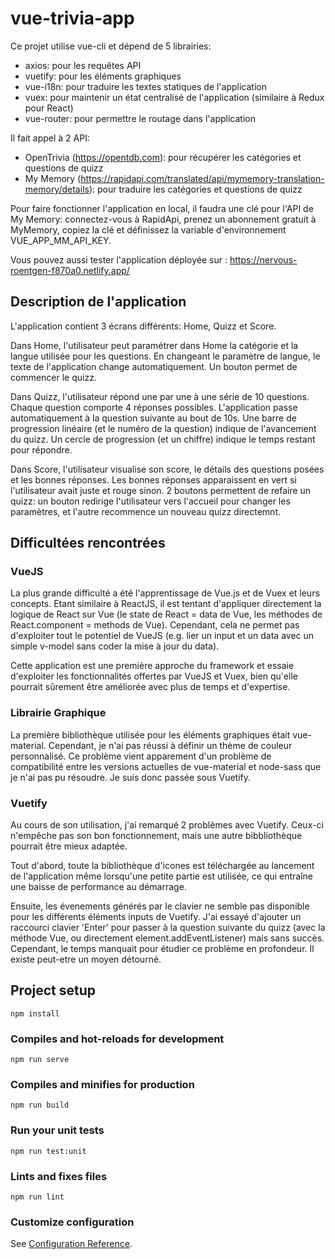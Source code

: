 # vue-trivia-app

Ce projet utilise vue-cli et dépend de 5 librairies:
* axios: pour les requêtes API
* vuetify: pour les éléments graphiques
* vue-i18n: pour traduire les textes statiques de l'application
* vuex: pour maintenir un état centralisé de l'application (similaire à Redux pour React)
* vue-router: pour permettre le routage dans l'application

Il fait appel à 2 API:
* OpenTrivia (https://opentdb.com): pour récupérer les catégories et questions de quizz
* My Memory (https://rapidapi.com/translated/api/mymemory-translation-memory/details): pour traduire les catégories et questions de quizz

Pour faire fonctionner l'application en local, il faudra une clé pour l'API de My Memory: connectez-vous à RapidApi, prenez un abonnement gratuit à MyMemory, copiez la clé et définissez la variable d'environnement VUE_APP_MM_API_KEY.

Vous pouvez aussi tester l'application déployée sur : https://nervous-roentgen-f870a0.netlify.app/

## Description de l'application

L'application contient 3 écrans différents: Home, Quizz et Score.

Dans Home, l'utilisateur peut paramétrer dans Home la catégorie et la langue utilisée pour les questions. En changeant le paramètre de langue, le texte de l'application change automatiquement. Un bouton permet de commencer le quizz.

Dans Quizz, l'utilisateur répond une par une à une série de 10 questions. Chaque question comporte 4 réponses possibles. L'application passe automatiquement à la question suivante au bout de 10s. Une barre de progression linéaire (et le numéro de la question) indique de l'avancement du quizz. Un cercle de progression (et un chiffre) indique le temps restant pour répondre. 

Dans Score, l'utilisateur visualise son score, le détails des questions posées et les bonnes réponses. Les bonnes réponses apparaissent en vert si l'utilisateur avait juste et rouge sinon. 2 boutons permettent de refaire un quizz: un bouton redirige l'utilisateur vers l'accueil pour changer les paramètres, et l'autre recommence un nouveau quizz directemnt.  


## Difficultées rencontrées

### VueJS

La plus grande difficulté a été l'apprentissage de Vue.js et de Vuex et leurs concepts. Etant similaire à ReactJS, il est tentant d'appliquer directement la logique de React sur Vue (le state de React = data de Vue, les méthodes de React.component = methods de Vue). Cependant, cela ne permet pas d'exploiter tout le potentiel de VueJS (e.g. lier un input et un data avec un simple v-model sans coder la mise à jour du data).

Cette application est une première approche du framework et essaie d'exploiter les fonctionnalités offertes par VueJS et Vuex, bien qu'elle pourrait sûrement être améliorée avec plus de temps et d'expertise.

### Librairie Graphique

La première bibliothèque utilisée pour les éléments graphiques était vue-material. Cependant, je n'ai pas réussi à définir un thème de couleur personnalisé. Ce problème vient apparement d'un problème de compatibilité entre les versions actuelles de vue-material et node-sass que je n'ai pas pu résoudre. Je suis donc passée sous Vuetify.

### Vuetify

Au cours de son utilisation, j'ai remarqué 2 problèmes avec Vuetify. Ceux-ci n'empêche pas son bon fonctionnement, mais une autre bibbliothèque pourrait être mieux adaptée.

Tout d'abord, toute la bibliothèque d'icones est téléchargée au lancement de l'application même lorsqu'une petite partie est utilisée, ce qui entraîne une baisse de performance au démarrage.

Ensuite, les évenements générés par le clavier ne semble pas disponible pour les différents éléments inputs de Vuetify. J'ai essayé d'ajouter un raccourci clavier 'Enter' pour passer à la question suivante du quizz (avec la méthode Vue, ou directement element.addEventListener) mais sans succès. Cependant, le temps manquait pour étudier ce problème en profondeur. Il existe peut-etre un moyen détourné. 


## Project setup
```
npm install
```

### Compiles and hot-reloads for development
```
npm run serve
```

### Compiles and minifies for production
```
npm run build
```

### Run your unit tests
```
npm run test:unit
```

### Lints and fixes files
```
npm run lint
```

### Customize configuration
See [Configuration Reference](https://cli.vuejs.org/config/).
